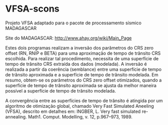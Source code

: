 # VFSA-scons
Projeto VFSA adaptado para o pacote de processamento sísmico MADAGASCAR

Site do MADAGASCAR: http://www.ahay.org/wiki/Main_Page

Estes dois programas realizam a inversão dos parâmetros do CRS zero offset (RN, RNIP e BETA) para uma aproximação de tempo de trânsito CRS escolhida. Para realizar tal procedimento, necessita de uma superfície de tempo de trânsito CRS extraída dos dados (modelada). A inversão é realizada a partir da coerência (semblance) entre uma superfície de tempo de trânsito aproximada e a superfície de tempo de trânsito modelada. Em resumo, obtem-se os parâmetros do CRS zero offset otimizados, quando a superfície de tempo de trânsito aproximada se ajusta da melhor maneira possível a superfície de tempo de trânsito modelada.

A convergência entre as superfícies de tempo de trânsito é atingida por um algoritmo de otimização global, chamado Very Fast Simulated Aneeling (VFSA), descrito em detalhes em: INGBER, L. Very fast simulated re-annealing. Math1. Comput. Modelling, v. 12, p.967–973, 1989.
